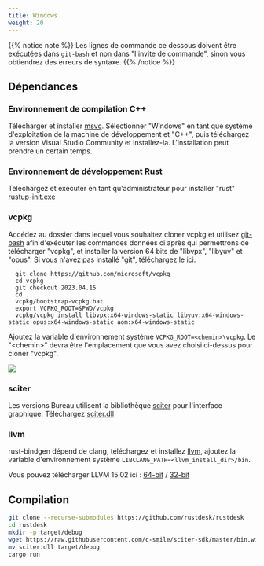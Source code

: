 ```yaml
---
title: Windows
weight: 20
---
```



{{% notice note %}}
Les lignes de commande ce dessous doivent être exécutées dans `git-bash` et non dans "l'invite de commande", sinon vous obtiendrez des erreurs de syntaxe.
{{% /notice %}}

## Dépendances

### Environnement de compilation C++

Télécharger et installer [msvc](https://visualstudio.microsoft.com/).
Sélectionner "Windows" en tant que système d'exploitation de la machine de développement et "C++", puis téléchargez la version Visual Studio Community et installez-la. L'installation peut prendre un certain temps.

### Environnement de développement Rust
Téléchargez et exécuter en tant qu'administrateur pour installer "rust" [rustup-init.exe](https://static.rust-lang.org/rustup/dist/x86_64-pc-windows-msvc/rustup-init.exe) 

### vcpkg

Accédez au dossier dans lequel vous souhaitez cloner vcpkg et utilisez [git-bash](https://git-scm.com/download/win) afin d'exécuter les commandes données ci après qui permettrons de télécharger "vcpkg", et installer la version 64 bits de "libvpx", "libyuv" et "opus".
Si vous n'avez pas installé "git", téléchargez le [ici](https://git-scm.com/download/win).

```shell
  git clone https://github.com/microsoft/vcpkg
  cd vcpkg
  git checkout 2023.04.15
  cd ..
  vcpkg/bootstrap-vcpkg.bat
  export VCPKG_ROOT=$PWD/vcpkg
  vcpkg/vcpkg install libvpx:x64-windows-static libyuv:x64-windows-static opus:x64-windows-static aom:x64-windows-static
```
Ajoutez la variable d'environnement système `VCPKG_ROOT=<chemin>\vcpkg`. Le "\<chemin\>" devra être l'emplacement que vous avez choisi ci-dessus pour cloner "vcpkg".

![](/docs/en/dev/build/windows/images/env.png)

### sciter

Les versions Bureau utilisent la bibliothèque [sciter](https://sciter.com/) pour l'interface graphique. Téléchargez [sciter.dll](https://raw.githubusercontent.com/c-smile/sciter-sdk/master/bin.win/x64/sciter.dll)

### llvm

rust-bindgen dépend de clang, téléchargez et installez [llvm](https://github.com/llvm/llvm-project/releases), ajoutez la variable d'environnement système `LIBCLANG_PATH=<llvm_install_dir>/bin`.

Vous pouvez télécharger LLVM 15.02 ici : [64-bit](https://github.com/llvm/llvm-project/releases/download/llvmorg-15.0.2/LLVM-15.0.2-win64.exe) / [32-bit](https://github.com/llvm/llvm-project/releases/download/llvmorg-15.0.2/LLVM-15.0.2-win32.exe)


## Compilation

```sh
git clone --recurse-submodules https://github.com/rustdesk/rustdesk
cd rustdesk
mkdir -p target/debug
wget https://raw.githubusercontent.com/c-smile/sciter-sdk/master/bin.win/x64/sciter.dll
mv sciter.dll target/debug
cargo run
```
